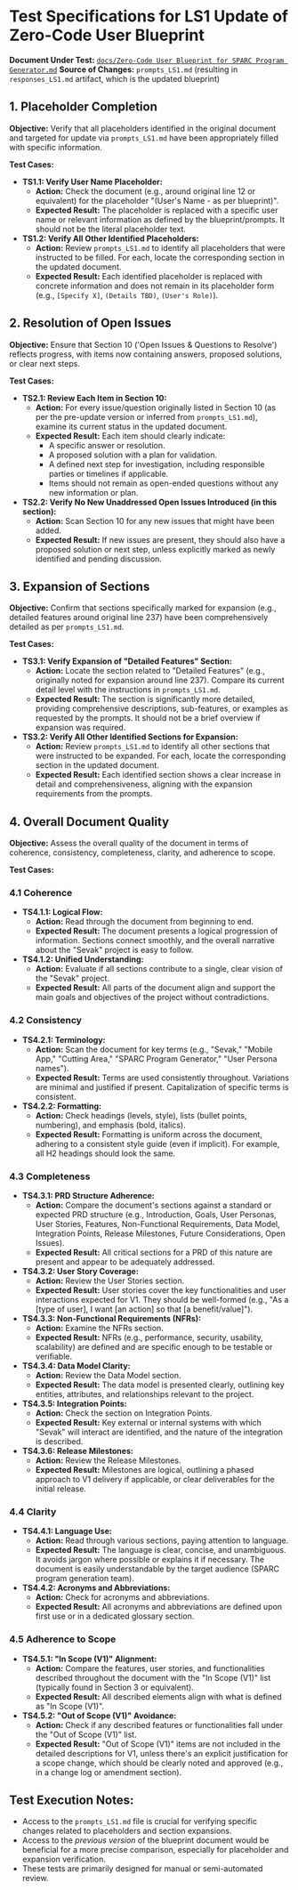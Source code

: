 # Test Specifications for LS1 Update of Zero-Code User Blueprint

**Document Under Test:** [`docs/Zero-Code User Blueprint for SPARC Program Generator.md`](docs/Zero-Code%20User%20Blueprint%20for%20SPARC%20Program%20Generator.md)
**Source of Changes:** `prompts_LS1.md` (resulting in `responses_LS1.md` artifact, which is the updated blueprint)

## 1. Placeholder Completion

**Objective:** Verify that all placeholders identified in the original document and targeted for update via `prompts_LS1.md` have been appropriately filled with specific information.

**Test Cases:**

*   **TS1.1: Verify User Name Placeholder:**
    *   **Action:** Check the document (e.g., around original line 12 or equivalent) for the placeholder "(User's Name - as per blueprint)".
    *   **Expected Result:** The placeholder is replaced with a specific user name or relevant information as defined by the blueprint/prompts. It should not be the literal placeholder text.
*   **TS1.2: Verify All Other Identified Placeholders:**
    *   **Action:** Review `prompts_LS1.md` to identify all placeholders that were instructed to be filled. For each, locate the corresponding section in the updated document.
    *   **Expected Result:** Each identified placeholder is replaced with concrete information and does not remain in its placeholder form (e.g., `[Specify X]`, `(Details TBD)`, `(User's Role)`).

## 2. Resolution of Open Issues

**Objective:** Ensure that Section 10 ('Open Issues & Questions to Resolve') reflects progress, with items now containing answers, proposed solutions, or clear next steps.

**Test Cases:**

*   **TS2.1: Review Each Item in Section 10:**
    *   **Action:** For every issue/question originally listed in Section 10 (as per the pre-update version or inferred from `prompts_LS1.md`), examine its current status in the updated document.
    *   **Expected Result:** Each item should clearly indicate:
        *   A specific answer or resolution.
        *   A proposed solution with a plan for validation.
        *   A defined next step for investigation, including responsible parties or timelines if applicable.
        *   Items should not remain as open-ended questions without any new information or plan.
*   **TS2.2: Verify No New Unaddressed Open Issues Introduced (in this section):**
    *   **Action:** Scan Section 10 for any new issues that might have been added.
    *   **Expected Result:** If new issues are present, they should also have a proposed solution or next step, unless explicitly marked as newly identified and pending discussion.

## 3. Expansion of Sections

**Objective:** Confirm that sections specifically marked for expansion (e.g., detailed features around original line 237) have been comprehensively detailed as per `prompts_LS1.md`.

**Test Cases:**

*   **TS3.1: Verify Expansion of "Detailed Features" Section:**
    *   **Action:** Locate the section related to "Detailed Features" (e.g., originally noted for expansion around line 237). Compare its current detail level with the instructions in `prompts_LS1.md`.
    *   **Expected Result:** The section is significantly more detailed, providing comprehensive descriptions, sub-features, or examples as requested by the prompts. It should not be a brief overview if expansion was required.
*   **TS3.2: Verify All Other Identified Sections for Expansion:**
    *   **Action:** Review `prompts_LS1.md` to identify all other sections that were instructed to be expanded. For each, locate the corresponding section in the updated document.
    *   **Expected Result:** Each identified section shows a clear increase in detail and comprehensiveness, aligning with the expansion requirements from the prompts.

## 4. Overall Document Quality

**Objective:** Assess the overall quality of the document in terms of coherence, consistency, completeness, clarity, and adherence to scope.

**Test Cases:**

### 4.1 Coherence

*   **TS4.1.1: Logical Flow:**
    *   **Action:** Read through the document from beginning to end.
    *   **Expected Result:** The document presents a logical progression of information. Sections connect smoothly, and the overall narrative about the "Sevak" project is easy to follow.
*   **TS4.1.2: Unified Understanding:**
    *   **Action:** Evaluate if all sections contribute to a single, clear vision of the "Sevak" project.
    *   **Expected Result:** All parts of the document align and support the main goals and objectives of the project without contradictions.

### 4.2 Consistency

*   **TS4.2.1: Terminology:**
    *   **Action:** Scan the document for key terms (e.g., "Sevak," "Mobile App," "Cutting Area," "SPARC Program Generator," "User Persona names").
    *   **Expected Result:** Terms are used consistently throughout. Variations are minimal and justified if present. Capitalization of specific terms is consistent.
*   **TS4.2.2: Formatting:**
    *   **Action:** Check headings (levels, style), lists (bullet points, numbering), and emphasis (bold, italics).
    *   **Expected Result:** Formatting is uniform across the document, adhering to a consistent style guide (even if implicit). For example, all H2 headings should look the same.

### 4.3 Completeness

*   **TS4.3.1: PRD Structure Adherence:**
    *   **Action:** Compare the document's sections against a standard or expected PRD structure (e.g., Introduction, Goals, User Personas, User Stories, Features, Non-Functional Requirements, Data Model, Integration Points, Release Milestones, Future Considerations, Open Issues).
    *   **Expected Result:** All critical sections for a PRD of this nature are present and appear to be adequately addressed.
*   **TS4.3.2: User Story Coverage:**
    *   **Action:** Review the User Stories section.
    *   **Expected Result:** User stories cover the key functionalities and user interactions expected for V1. They should be well-formed (e.g., "As a [type of user], I want [an action] so that [a benefit/value]").
*   **TS4.3.3: Non-Functional Requirements (NFRs):**
    *   **Action:** Examine the NFRs section.
    *   **Expected Result:** NFRs (e.g., performance, security, usability, scalability) are defined and are specific enough to be testable or verifiable.
*   **TS4.3.4: Data Model Clarity:**
    *   **Action:** Review the Data Model section.
    *   **Expected Result:** The data model is presented clearly, outlining key entities, attributes, and relationships relevant to the project.
*   **TS4.3.5: Integration Points:**
    *   **Action:** Check the section on Integration Points.
    *   **Expected Result:** Key external or internal systems with which "Sevak" will interact are identified, and the nature of the integration is described.
*   **TS4.3.6: Release Milestones:**
    *   **Action:** Review the Release Milestones.
    *   **Expected Result:** Milestones are logical, outlining a phased approach to V1 delivery if applicable, or clear deliverables for the initial release.

### 4.4 Clarity

*   **TS4.4.1: Language Use:**
    *   **Action:** Read through various sections, paying attention to language.
    *   **Expected Result:** The language is clear, concise, and unambiguous. It avoids jargon where possible or explains it if necessary. The document is easily understandable by the target audience (SPARC program generation team).
*   **TS4.4.2: Acronyms and Abbreviations:**
    *   **Action:** Check for acronyms and abbreviations.
    *   **Expected Result:** All acronyms and abbreviations are defined upon first use or in a dedicated glossary section.

### 4.5 Adherence to Scope

*   **TS4.5.1: "In Scope (V1)" Alignment:**
    *   **Action:** Compare the features, user stories, and functionalities described throughout the document with the "In Scope (V1)" list (typically found in Section 3 or equivalent).
    *   **Expected Result:** All described elements align with what is defined as "In Scope (V1)".
*   **TS4.5.2: "Out of Scope (V1)" Avoidance:**
    *   **Action:** Check if any described features or functionalities fall under the "Out of Scope (V1)" list.
    *   **Expected Result:** "Out of Scope (V1)" items are not included in the detailed descriptions for V1, unless there's an explicit justification for a scope change, which should be clearly noted and approved (e.g., in a change log or amendment section).

## Test Execution Notes:

*   Access to the `prompts_LS1.md` file is crucial for verifying specific changes related to placeholders and section expansions.
*   Access to the *previous version* of the blueprint document would be beneficial for a more precise comparison, especially for placeholder and expansion verification.
*   These tests are primarily designed for manual or semi-automated review.